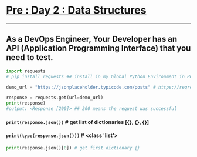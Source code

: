 # [Pre : **Day 2 : Data Structures**](../Day%202%20-%20Data%20Structures/readme.md)

---

## As a DevOps Engineer, Your Developer has an API (Application Programming Interface) that you need to test.
```python
import requests
# pip install requests ## install in my Global Python Environment in PC
```
```python
demo_url = "https://jsonplaceholder.typicode.com/posts" # https://reqres.in/api/users

response = requests.get(url=demo_url)
print(response)
#output: <Response [200]> ## 200 means the request was successful
```

#### `print(response.json())` # get list of dictionaries [{}, {}, {}]
#### `print(type(response.json()))` # <class 'list'>
```python
print(response.json()[0]) # get first dictionary {}
```